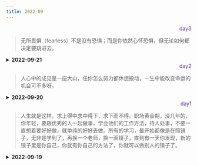 ```yaml
---
title: 2022-09
---
```

<div align="right" style="color:#512DA8">day3</div> 

> 无所畏惧（fearless）不是没有恐惧；而是你依然心怀恐惧，但无论如何都决定要跳进去。

<details>
<summary><b>2022-09-21</b></summary>

<p style="color:blue">1.在地址栏里输入一个 URL,到这个页面呈现出来，中间会发生什么？</p>
<details>
<summary><b>参考答案</b></summary>
<p>

参考答案[见这里](https://blog.liugezhou.online/A1%E9%98%B6%E6%AE%B5%E4%B8%80%EF%BC%9A%E5%AE%8F%E8%A7%82%E8%A7%86%E8%A7%92%E4%B8%8B%E7%9A%84%E6%B5%8F%E8%A7%88%E5%99%A8/#03%EF%BD%9CHTTP%E8%AF%B7%E6%B1%82%E6%B5%81%E7%A8%8B%EF%BC%9A%E4%B8%BA%E4%BB%80%E4%B9%88%E5%BE%88%E5%A4%9A%E7%AB%99%E7%82%B9%E7%AC%AC%E4%BA%8C%E6%AC%A1%E6%89%93%E5%BC%80%E9%80%9F%E5%BA%A6%E4%BC%9A%E5%BE%88%E5%BF%AB)
</p>
</details>

<p style="color:blue">2. HTML5 和 CSS3 用的多吗？你了解它们的新属性吗？有在项目中用过吗？	</p>
<details>
<summary><b>参考答案</b></summary>
<p>

**HTML5**
- 8 个语义元素： header section footer aside nav main article figure(经测试，只要figure有样式，其它语义标签只是display:block)
- 内容元素： 
    - mark 高亮 { background-color:mark;color:marktext }
    - progress 进度新的表单控件 
    - input type新加属性 date time search color datetime-local
- canvas 绘图  
- 支持内联 SVG。   
- 多媒体元素 audio(audio中source) video  embed track
- 本地离线存储，把需要离线存储在本地的文件列在一个 manifest 配置文件  
- web 存储 localStorage、SessionStorage  

**CSS3**  
- CSS3 边框如 border-radius，box-shadow 等；
- CSS3 背景如 background-size，background-origin 等；
- CSS3 2D，3D 转换如 transform 等；CSS3 动画如 animation等。

</p>
</details>

<p style="color:blue">3. CSS的重绘和重排的区别，以及需要注意什么？哪些属性会导致重绘和重排</p>
<details>
<summary><b>参考答案</b></summary>
<p>

一、重绘不一定需要重排，重排必然会导致重绘
1. 重排：当渲染树的一部分必须更新并且节点的尺寸发生了变化，浏览器会使渲染树中受到影响的部分失效，并重新构造渲染树。
  1.1 添加、删除可见的dom 
  1.2 元素的位置改变 
  1.3 元素的尺寸改变（外边距、内边距、边框厚度、宽高等几何属性）
  1.4 页面渲染初始化 
  1.5 浏览器窗口尺寸改变
2. 重绘：是在一个元素的外观被改变所触发的浏览器行为，浏览器会根据元素的新属性重新绘制，使元素呈现新的外观。

二、注意点：减少reflow、repaint
1. 不要一条一条的修改DOM的样式，可以先定义好css的class，然后修改DOM的className。
2. 不要把DOM结点的属性值放在一个循环里当成循环里的变量。
3. 为动画的HTML元件适用fixed或absolute的position，那么修改他们的css是不会reflow

三、尽量使用重绘操作
- visibility=hidden不改变页面布局，仍然占位，但不会触发绑定的事件(重绘操作)
- opacity=0 不改变页面布局，仍然占位，可以触发绑定的事件(重绘操作)
- display: none改变页面布局，不再占位(重排操作)

</p>
</details>

<p style="color:blue">4. transform属性使用 </p>

<details>
<summary><b>参考答案</b></summary>
<p>

用于元素的2D或3D转换，允许你将元素旋转,缩放,移动,倾斜等。 [详细transform](https://developer.mozilla.org/zh-CN/docs/Web/CSS/transform)
```
{
    transform:rotate(7deg);
    -ms-transform:rotate(7deg); 	/* IE 9 */
    -moz-transform:rotate(7deg); 	/* Firefox */
    -webkit-transform:rotate(7deg); /* Safari 和 Chrome */
    -o-transform:rotate(7deg); 	/* Opera */
}
```
transform: none | rotate | scale | skew | translate | matrix;

</p>
</details>

<p style="color:blue">5. js中数组的方法有哪些</p>

<details>
<summary><b>参考答案</b></summary>
<p>

参考答案[见这里](https://blog.liugezhou.online/012-JS%E6%95%B0%E7%BB%84/)
</p>
</details>
</details>

<div align="right" style="color:#512DA8">day2</div> 

> 人心中的成见是一座大山，任你怎么努力都休想搬动，一生中能改变命运的机会可不多呀。

<details>
<summary><b>2022-09-20</b></summary>
<p>

<p style="color:blue">1.你知道哪几种状态码? 都表示什么？【HTML】</p>
<details>
<summary><b>参考答案</b></summary>
<p>

- 200 请求成功  
- 301 资源(网页)等被永久转移到其它URL
- 302 Found 临时移动。与 301 类似。但资源只是临时被移动。客户端应继续使用原有 URI
- 304 Not Modified 未修改。所请求的资源未修改，服务器返回此状态码时，不会返回任何资源。客户端通常会缓存访问过的资源，通过提供一个头信息指出客户端希望只返回在指定日期之后修改的资源
- 400 客户端请求的语法错误，服务器无法理解
- 401 请求要求用户的身份认证
- 403 服务器理解请求客户端的请求，但是拒绝执行此请求
- 404 请求的资源不存在
- 500 内部服务器错误
- 502 作为网关或者代理工作的服务器尝试执行请求时，从远程服务器接收到了一个无效的响应
- 505 服务器不支持请求的HTTP协议的版本，无法完成处理

</p>
</details>

<p style="color:blue">2.使用css画一条0.5px的线 【CSS】</p>
<details>
<summary><b>参考答案</b></summary>
<p>

.line{
  border:1px solid gray;
  transform:scaleY(0.5);
}

</p>
</details>

<p style="color:blue">3. link标签和import标签的区别 【html】</p>
<details>
<summary><b>参考答案</b></summary>
<p>

- link 属于 html 标签，而@import 是 css 提供的
- 页面被加载时，link 会同时被加载，而@import 引用的 css 会等到页面加载结束后加载。
- link 方式样式的权重高于@import 

</p>
</details>

<p style="color:blue">4. CSS选择器有哪些，优先级排序以及CSS的三大特性 【CSS】 </p>

<details>
<summary><b>参考答案</b></summary>
<p>

- id 选择器，class 选择器，标签选择器，伪元素选择器，伪类选择器等 
- 优先级：important > 内敛样式 > id 选择器 > class 选择器 > 标签选择器

</p>
</details>

<p style="color:blue">5. "use strict"的作用是什么？【JS】</p>

<details>
<summary><b>参考答案</b></summary>
<p>

use strict 出现在 JavaScript 代码的顶部或函数的顶部，可以帮助你写出更安全的 JavaScript 代码。如果你错误地创建了全局变量，它会通过抛出错误的方式来警告你。例如，以下程序将抛出错误：
```
function doSomething(val) {
 "use strict"; 
 x = val + 10;
}
```
它会抛出一个错误，因为 x 没有被定义，并使用了全局作用域中的某个值对其进行赋值，而 use strict 不允许这样做。下面的小改动修复了这个错误：
```
function doSomething(val) {
 "use strict"; 
 var x = val + 10;
}
```

</p>
</details>

</p>
</details>

<div align="right" style="color:#512DA8">day1</div> 

> 人生就是这样，求上得中求中得下，求下而不得。职场黄金期，没几年的，你年轻，要跟优秀的人一起做事，学会他们的工作方法，待人处事，不要一直想着要好好做，就单纯的好好去做。所有的学习，最开始都像是在照镜子，无非是学到了，再换一个老师，换一面镜子，直到有一天你发现，新的镜子里是你自己，你就有你自己的方法了，你就可以做别人的镜子了。  
>
<details>
<summary><b>2022-09-19</b></summary>
<p style="color:blue">1.使用代码画一个三角形 【CSS】</p>
<details>
<summary><b>参考答案</b></summary>
<p>

```
.triangle{
  width:0;
  height:0;
  border:100px solid red;
  border-top-color: transparent;
  border-left-color: transparent;
  border-right-color: transparent;
}

```
</p>
</details>

<p style="color:blue">2. 1rem、1em、1vh、1vw、1px各自代表的含义？vw和vh与百分比的区别？vw和%可以同时使用吗，比如宽度用vw，padding用%？ 讲讲viewport和移动端布局 【CSS】</p>
<details>
<summary><b>参考答案</b></summary>
<p>

- 1rem与网站根标签font-size有关，若html根标签设置font-size:20px,那么这里的1rem为20px；  
- 1em与父元素有关，若父元素设置的font-size:20px;那么在子组件中2em就表示为40px；   
- 1vh(Viewport Height)表示可视化窗口高度的的1%；
- 1vw(Viewport Width)表示可视化窗口宽度的的1% ；
- 1px像素（Pixel）。相对长度单位。像素px是相对于显示器屏幕分辨率而言的；

- vw和%同时使用可能会发生宽度自动滑动的问题，建议尽量宽度使用%。  

- 

</p>
</details>

<p style="color:blue">3. 普通文档流的布局规则和BFC布局规则？BFC的理解？清除浮动的方式？ 【CSS】</p>
<details>
<summary><b>参考答案</b></summary>
<p>

普通文档流奇怪问题：
1. 两个相邻元素的margin会重叠
2. 父子元素相邻时，子元素的margin属性会传递到父元素中
3. 普通文档流存在的问题可以通过触发BFC机制去解决

* 触发BFC机制：
1. float:left | right (父元素若没给定高度，使用float布局、会有高度坍缩问题)
2. overflow:auto| hidden| scroll
3. display:flex | inline-block | table-cells
4. position:absolute | fixed

</p>
</details>

<p style="color:blue">4. 说一下图片懒加载和预加载 </p>

<details>
<summary><b>参考答案</b></summary>
<p>

预加载：提前加载图片，当用户需要查看时可直接从本地缓存中渲染。  
懒加载：懒加载的主要目的是作为服务器前端的优化，减少请求数或延迟请求数。  

两种技术的本质：两者的行为是相反的，一个是提前加载，一个是迟缓甚至不加载。
懒加载对服务器前端有一定的缓解压力作用，预加载则会增加服务器前端压力。

</p>
</details>

<p style="color:blue">5. JS哪些操作会引起内存泄漏  【JS】</p>

<details>
<summary><b>参考答案</b></summary>
<p>

1. 意外的全局变量；在js文件开头添加 ‘use strict’，开启严格模式；
2. 未清理的DOM元素引用；
    var a = document.getElementById('id');
    document.body.removeChild(a);
解决：a = null；
3. 被遗忘的定时器或者回调；
解决：调用clearInterval或者clearTimeout
4. 闭包

</p>
</details>
</details>


